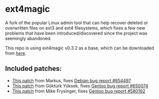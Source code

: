 # ext4magic

A fork of the popular Linux admin tool that can help recover deleted or overwritten files on ext3 and ext4 filesystems, which fixes a few new problems that have been introduced/discovered since the project was seemingly abandoned.

This repo is using ext4magic v0.3.2 as a base, which can be downloaded from [here](https://sourceforge.net/projects/ext4magic/files/ext4magic-0.3.2.tar.gz/download).


## Included patches:

- [This patch](https://bugs.debian.org/cgi-bin/bugreport.cgi?bug=854497;msg=10) from Markus, fixes [Debian bug report #854497](https://bugs.debian.org/cgi-bin/bugreport.cgi?bug=854497)
- [This patch](https://gitweb.gentoo.org/repo/gentoo.git/commit/?id=9d427990c39a9ab3cf97b6feb243e9f28620f79c) from Göktürk Yüksek, fixes [Gentoo bug report #650074](https://bugs.gentoo.org/650074)
- [This patch](https://gitweb.gentoo.org/repo/gentoo.git/commit/?id=029e17b98f838bdf8d1c6c1b89946db6dd63d2fe) from Mike Frysinger, fixes [Gentoo bug report #580192](https://bugs.gentoo.org/580192)
